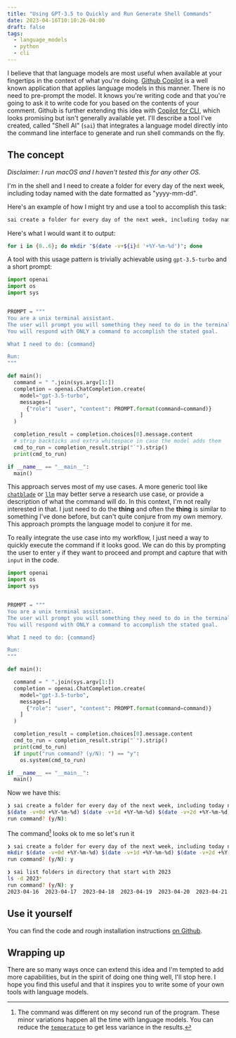 ```yaml
---
title: "Using GPT-3.5 to Quickly and Run Generate Shell Commands"
date: 2023-04-16T10:10:26-04:00
draft: false
tags:
  - language_models
  - python
  - cli
---
```


I believe that that language models are most useful when available at your fingertips in the context of what you're doing.
[Github Copilot](https://github.com/features/copilot) is a well known application that applies language models in this manner.
There is no need to pre-prompt the model.
It knows you're writing code and that you're going to ask it to write code for you based on the contents of your comment. Github is further extending this idea with [Copilot for CLI](https://githubnext.com/projects/copilot-cli/), which looks promising but isn't generally available yet.
I'll describe a tool I've created, called "Shell AI" (`sai`) that integrates a language model directly into the command line interface to generate and run shell commands on the fly.

## The concept

*Disclaimer: I run macOS and I haven't tested this for any other OS.*

I'm in the shell and I need to create a folder for every day of the next week, including today named with the date formatted as "yyyy-mm-dd".

Here's an example of how I might try and use a tool to accomplish this task:

```sh
sai create a folder for every day of the next week, including today named with the date formatted as 'yyyy-mm-dd'
```

Here's what I would want it to output:

```sh
for i in {0..6}; do mkdir "$(date -v+${i}d '+%Y-%m-%d')"; done
```

A tool with this usage pattern is trivially achievable using `gpt-3.5-turbo` and a short prompt:

```python
import openai
import os
import sys


PROMPT = """
You are a unix terminal assistant.
The user will prompt you will something they need to do in the terminal on macOS.
You will respond with ONLY a command to accomplish the stated goal.

What I need to do: {command}

Run:
"""

def main():
  command = " ".join(sys.argv[1:])
  completion = openai.ChatCompletion.create(
    model="gpt-3.5-turbo",
    messages=[
      {"role": "user", "content": PROMPT.format(command=command)}
    ]
  )

  completion_result = completion.choices[0].message.content
  # strip backticks and extra whitespace in case the model adds them
  cmd_to_run = completion_result.strip("`").strip()
  print(cmd_to_run)

if __name__ == "__main__":
  main()
```

This approach serves most of my use cases.
A more generic tool like [`chatblade`](https://github.com/npiv/chatblade) or [`llm`](https://github.com/simonw/llm) may better serve a research use case, or provide a description of what the command will do.
In this context, I'm not really interested in that.
I just need to do the **thing** and often the **thing** is similar to something I've done before, but can't quite conjure from my own memory.
This approach prompts the language model to conjure it for me.

To really integrate the use case into my workflow, I just need a way to quickly execute the command if it looks good. We can do this by prompting the user to enter `y` if they want to proceed and prompt and capture that with `input` in the code.

```python
import openai
import os
import sys


PROMPT = """
You are a unix terminal assistant.
The user will prompt you will something they need to do in the terminal on macOS.
You will respond with ONLY a command to accomplish the stated goal.

What I need to do: {command}

Run:
"""

def main():

  command = " ".join(sys.argv[1:])
  completion = openai.ChatCompletion.create(
    model="gpt-3.5-turbo",
    messages=[
      {"role": "user", "content": PROMPT.format(command=command)}
    ]
  )

  completion_result = completion.choices[0].message.content
  cmd_to_run = completion_result.strip("`").strip()
  print(cmd_to_run)
  if input("run command? (y/N): ") == "y":
    os.system(cmd_to_run)

if __name__ == "__main__":
  main()
```

Now we have this:

```sh
❯ sai create a folder for every day of the next week, including today named with the date formatted as 'yyyy-mm-dd'
$(date -v+0d +%Y-%m-%d) $(date -v+1d +%Y-%m-%d) $(date -v+2d +%Y-%m-%d) $(date -v+3d +%Y-%m-%d) $(date -v+4d +%Y-%m-%d) $(date -v+5d +%Y-%m-%d) $(date -v+6d +%Y-%m-%d)
run command? (y/N):
```

The command[^1] looks ok to me so let's run it

```sh
❯ sai create a folder for every day of the next week, including today named with the date formatted as 'yyyy-mm-dd'
mkdir $(date -v+0d +%Y-%m-%d) $(date -v+1d +%Y-%m-%d) $(date -v+2d +%Y-%m-%d) $(date -v+3d +%Y-%m-%d) $(date -v+4d +%Y-%m-%d) $(date -v+5d +%Y-%m-%d) $(date -v+6d +%Y-%m-%d)
run command? (y/N): y
```

```sh
❯ sai list folders in directory that start with 2023
ls -d 2023*
run command? (y/N): y
2023-04-16	2023-04-17	2023-04-18	2023-04-19	2023-04-20	2023-04-21	2023-04-22
```

## Use it yourself

You can find the code and rough installation instructions [on Github](https://github.com/danielcorin/shell-ai).

## Wrapping up

There are so many ways once can extend this idea and I'm tempted to add more capabilities, but in the spirit of doing one thing well, I'll stop here.
I hope you find this useful and that it inspires you to write some of your own tools with language models.

[^1]: The command was different on my second run of the program.
These minor variations happen all the time with language models.
You can reduce the [`temperature`](https://platform.openai.com/docs/api-reference/chat/create#chat/create-temperature) to get less variance in the results.
